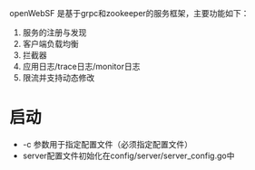openWebSF 是基于grpc和zookeeper的服务框架，主要功能如下：
1. 服务的注册与发现
2. 客户端负载均衡
3. 拦截器
4. 应用日志/trace日志/monitor日志
5. 限流并支持动态修改

# 启动
 * -c 参数用于指定配置文件（必须指定配置文件）
 * server配置文件初始化在config/server/server_config.go中